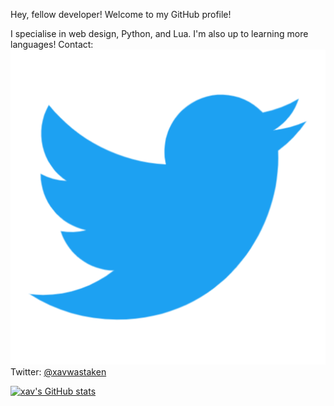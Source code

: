 Hey, fellow developer!
Welcome to my GitHub profile!

I specialise in web design, Python, and Lua. I'm also up to learning more languages!
Contact:
![twitter logo](https://github.com/xavwashere/xavwashere/raw/main/cdn/twitter.png) Twitter: [@xavwastaken](https://twitter.com/xavwastaken)

[![xav's GitHub stats](https://github-readme-stats.vercel.app/api?username=xavwashere&show_icons=true&theme=radical)](https://github.com/anuraghazra/github-readme-stats)
